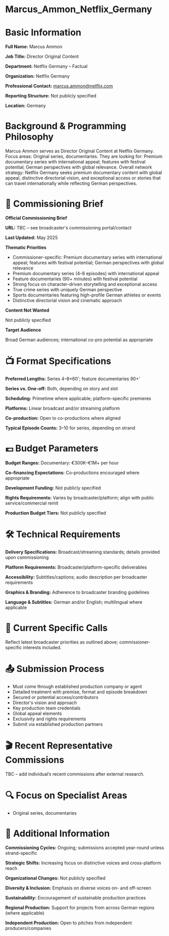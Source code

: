 # Marcus_Ammon_Netflix_Germany

# Basic Information

**Full Name:** Marcus Ammon

**Job Title:** Director Original Content

**Department:** Netflix Germany – Factual

**Organization:** Netflix Germany

**Professional Contact:** marcus.ammon@netflix.com

**Reporting Structure:** Not publicly specified

**Location:** Germany

# Background & Programming Philosophy

Marcus Ammon serves as Director Original Content at Netflix Germany. Focus areas: Original series, documentaries. They are looking for: Premium documentary series with international appeal; features with festival potential; German perspectives with global relevance. Overall network strategy: Netflix Germany seeks premium documentary content with global appeal, distinctive directorial vision, and exceptional access or stories that can travel internationally while reflecting German perspectives.

# 📄 Commissioning Brief

**Official Commissioning Brief**

**URL:** TBC – see broadcaster's commissioning portal/contact

**Last Updated:** May 2025

**Thematic Priorities**

- Commissioner-specific: Premium documentary series with international appeal; features with festival potential; German perspectives with global relevance
- Premium documentary series (4–8 episodes) with international appeal
- Feature documentaries (90+ minutes) with festival potential
- Strong focus on character-driven storytelling and exceptional access
- True crime series with uniquely German perspective
- Sports documentaries featuring high-profile German athletes or events
- Distinctive directorial vision and cinematic approach

**Content Not Wanted**

Not publicly specified

**Target Audience**

Broad German audiences; international co-pro potential as appropriate

# 📺 Format Specifications

**Preferred Lengths:** Series 4–8×60'; feature documentaries 90+'

**Series vs. One-off:** Both, depending on story and slot

**Scheduling:** Primetime where applicable; platform-specific premieres

**Platforms:** Linear broadcast and/or streaming platform

**Co-production:** Open to co-productions where aligned

**Typical Episode Counts:** 3–10 for series, depending on strand

# 💷 Budget Parameters

**Budget Ranges:** Documentary: €300K–€1M+ per hour

**Co-financing Expectations:** Co-productions encouraged where appropriate

**Development Funding:** Not publicly specified

**Rights Requirements:** Varies by broadcaster/platform; align with public service/commercial remit

**Production Budget Tiers:** Not publicly specified

# 🛠️ Technical Requirements

**Delivery Specifications:** Broadcast/streaming standards; details provided upon commissioning

**Platform Requirements:** Broadcaster/platform-specific deliverables

**Accessibility:** Subtitles/captions; audio description per broadcaster requirements

**Graphics & Branding:** Adherence to broadcaster branding guidelines

**Language & Subtitles:** German and/or English; multilingual where applicable

# 📢 Current Specific Calls

Reflect latest broadcaster priorities as outlined above; commissioner-specific interests included.

# 📤 Submission Process

- Must come through established production company or agent
- Detailed treatment with premise, format and episode breakdown
- Secured or potential access/contributors
- Director's vision and approach
- Key production team credentials
- Global appeal elements
- Exclusivity and rights requirements
- Submit via established production partners

# 🎬 Recent Representative Commissions

TBC – add individual’s recent commissions after external research.

# 🔍 Focus on Specialist Areas

- Original series, documentaries

# 📅 Additional Information

**Commissioning Cycles:** Ongoing; submissions accepted year-round unless strand-specific

**Strategic Shifts:** Increasing focus on distinctive voices and cross-platform reach

**Organizational Changes:** Not publicly specified

**Diversity & Inclusion:** Emphasis on diverse voices on- and off-screen

**Sustainability:** Encouragement of sustainable production practices

**Regional Production:** Support for projects from across German regions (where applicable)

**Independent Production:** Open to pitches from independent producers/companies